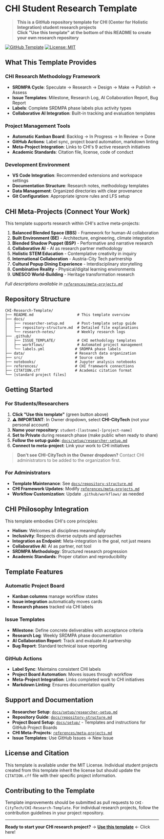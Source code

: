 # CHI Student Research Template

> **This is a GitHub repository template for CHI (Center for Holistic Integration) student research projects**  
> **Click "Use this template" at the bottom of this README to create your own research repository**

[![GitHub Template](https://img.shields.io/badge/GitHub-Template-green)](https://github.com/CHI-CityTech/CHI-Research-Template)
[![License: MIT](https://img.shields.io/badge/License-MIT-yellow.svg)](https://opensource.org/licenses/MIT)

## What This Template Provides

### CHI Research Methodology Framework
- **SRDMPA Cycle**: Speculate → Research → Design → Make → Publish → Assess
- **Issue Templates**: Milestone, Research Log, AI Collaboration Report, Bug Report
- **Labels**: Complete SRDMPA phase labels plus activity types
- **Collaborative AI Integration**: Built-in tracking and evaluation templates

### Project Management Tools
- **Automatic Kanban Board**: Backlog → In Progress → In Review → Done
- **GitHub Actions**: Label sync, project board automation, markdown linting
- **Meta-Project Integration**: Links to CHI's 9 active research initiatives
- **Academic Standards**: Citation file, license, code of conduct

### Development Environment
- **VS Code Integration**: Recommended extensions and workspace settings
- **Documentation Structure**: Research notes, methodology templates
- **Data Management**: Organized directories with clear provenance
- **Git Configuration**: Appropriate ignore rules and LFS setup

## CHI Meta-Projects (Connect Your Work)

This template supports research within CHI's active meta-projects:

1. **Balanced Blended Space (BBS)** - Framework for human-AI collaboration
2. **Built Environment (BE)** - Architecture, engineering, climate integration
3. **Blended Shadow Puppet (BSP)** - Performative and narrative research
4. **Collaborative AI** - AI as research partner methodology
5. **Holistic STEM Education** - Contemplative creativity in inquiry
6. **International Collaboration** - Austria-City Tech partnership
7. **Cultural Popup Dining Experience** - Interdisciplinary storytelling
8. **Combinative Reality** - Physical/digital learning environments
9. **UNESCO World-Building** - Heritage transformation research

*Full descriptions available in [`references/meta-projects.md`](references/meta-projects.md)*

## Repository Structure

```
CHI-Research-Template/
├── README.md                    # This template overview
├── docs/
│   ├── researcher-setup.md      # Post-template setup guide
│   ├── repository-structure.md  # Detailed file explanations
│   └── research-notes/          # Weekly research logs
├── .github/
│   ├── ISSUE_TEMPLATE/          # CHI methodology templates
│   ├── workflows/               # Automated project management
│   └── labels.yml              # SRDMPA phase labels
├── data/                       # Research data organization
├── src/                        # Source code
├── notebooks/                  # Jupyter analysis notebooks
├── references/                 # CHI framework connections
├── CITATION.cff                # Academic citation format
└── [standard project files]
```

## Getting Started

### For Students/Researchers

1. **Click "Use this template"** (green button above)
2. **⚠️ IMPORTANT**: In Owner dropdown, select **CHI-CityTech** (not your personal account)
3. **Name your repository**: `student-[lastname]-[project-name]`
4. **Set to Private** during research phase (make public when ready to share)
5. **Follow the setup guide**: [`docs/setup/researcher-setup.md`](docs/setup/researcher-setup.md)
6. **Connect to meta-project**: Link your work to CHI initiatives

> **Don't see CHI-CityTech in the Owner dropdown?** Contact CHI administrators to be added to the organization first.

### For Administrators

- **Template Maintenance**: See [`docs/repository-structure.md`](docs/repository-structure.md)
- **CHI Framework Updates**: Modify [`references/meta-projects.md`](references/meta-projects.md)
- **Workflow Customization**: Update `.github/workflows/` as needed

## CHI Philosophy Integration

This template embodies CHI's core principles:

- **Holism**: Welcomes all disciplines meaningfully
- **Inclusivity**: Respects diverse outputs and approaches
- **Integration as Endpoint**: Meta-integration is the goal, not just means
- **Collaborative AI**: AI as partner, not tool
- **SRDMPA Methodology**: Structured research progression
- **Academic Standards**: Proper citation and reproducibility

## Template Features

### Automatic Project Board
- **Kanban columns** manage workflow states
- **Issue integration** automatically moves cards
- **Research phases** tracked via CHI labels

### Issue Templates
- **Milestone**: Define concrete deliverables with acceptance criteria  
- **Research Log**: Weekly SRDMPA phase documentation
- **AI Collaboration Report**: Track and evaluate AI partnership
- **Bug Report**: Standard technical issue reporting

### GitHub Actions
- **Label Sync**: Maintains consistent CHI labels
- **Project Board Automation**: Moves issues through workflow
- **Meta-Project Integration**: Links completed work to CHI initiatives
- **Markdown Linting**: Ensures documentation quality

## Support and Documentation

- **Researcher Setup**: [`docs/setup/researcher-setup.md`](docs/setup/researcher-setup.md)
- **Repository Guide**: [`docs/repository-structure.md`](docs/repository-structure.md)  
- **Project Board Setup**: [`docs/setup/`](docs/setup/) - Templates and instructions for GitHub Project Boards
- **CHI Meta-Projects**: [`references/meta-projects.md`](references/meta-projects.md)
- **Issue Templates**: Use GitHub Issues → New Issue

## License and Citation

This template is available under the MIT License. Individual student projects created from this template inherit the license but should update the `CITATION.cff` file with their specific project information.

## Contributing to the Template

Template improvements should be submitted as pull requests to `CHI-CityTech/CHI-Research-Template`. For individual research projects, follow the contribution guidelines in your project repository.

---

**Ready to start your CHI research project?** → **[Use this template](../../generate)** ← Click here!
